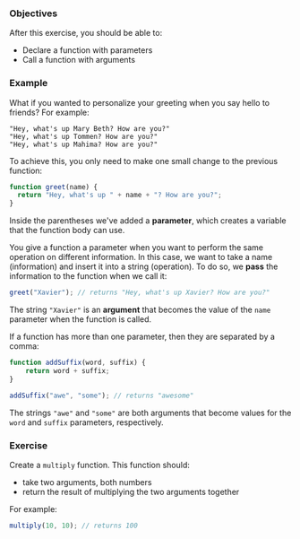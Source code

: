 <!--{ ids:[147], language:'JavaScript', type:'workshop', order: 3, name:'Parameters and Arguments', description:'Declare a function with parameters and call a function with arguments' }-->

### Objectives

After this exercise, you should be able to:

- Declare a function with parameters
- Call a function with arguments

### Example

What if you wanted to personalize your greeting when you say hello to friends? For example:

```
"Hey, what's up Mary Beth? How are you?"
"Hey, what's up Tommen? How are you?"
"Hey, what's up Mahima? How are you?"
```

To achieve this, you only need to make one small change to the previous function:

```js
function greet(name) {
  return "Hey, what's up " + name + "? How are you?";
}
```

Inside the parentheses we've added a __parameter__, which creates a variable that the function body can use.

You give a function a parameter when you want to perform the same operation on different information. In this case, we want to take a name (information) and insert it into a string (operation).  To do so, we __pass__ the information to the function when we call it:

```js
greet("Xavier"); // returns "Hey, what's up Xavier? How are you?"
```

The string `"Xavier"` is an __argument__ that becomes the value of the `name` parameter when the function is called.

If a function has more than one parameter, then they are separated by a comma:

```js
function addSuffix(word, suffix) {
    return word + suffix;
}

addSuffix("awe", "some"); // returns "awesome"
```

The strings `"awe"` and `"some"` are both arguments that become values for the `word` and `suffix` parameters, respectively.

### Exercise

Create a `multiply` function. This function should:

  - take two arguments, both numbers
  - return the result of multiplying the two arguments together

For example:

```js
multiply(10, 10); // returns 100
```
